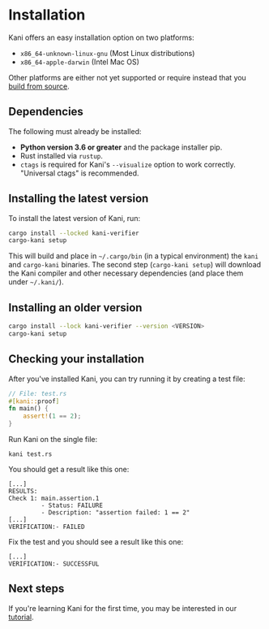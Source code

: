 # Installation

Kani offers an easy installation option on two platforms:

* `x86_64-unknown-linux-gnu` (Most Linux distributions)
* `x86_64-apple-darwin` (Intel Mac OS)

Other platforms are either not yet supported or require instead that you [build from source](build-from-source.md).

## Dependencies

The following must already be installed:

* **Python version 3.6 or greater** and the package installer pip.
* Rust installed via `rustup`.
* `ctags` is required for Kani's `--visualize` option to work correctly. "Universal ctags" is recommended.

## Installing the latest version

To install the latest version of Kani, run:

```bash
cargo install --locked kani-verifier
cargo-kani setup
```

This will build and place in `~/.cargo/bin` (in a typical environment) the `kani` and `cargo-kani` binaries.
The second step (`cargo-kani setup`) will download the Kani compiler and other necessary dependencies (and place them under `~/.kani/`).

## Installing an older version

```bash
cargo install --lock kani-verifier --version <VERSION>
cargo-kani setup
```

## Checking your installation

After you've installed Kani,
you can try running it by creating a test file:

```rust
// File: test.rs
#[kani::proof]
fn main() {
    assert!(1 == 2);
}
```

Run Kani on the single file:

```
kani test.rs
```

You should get a result like this one:

```
[...]
RESULTS:
Check 1: main.assertion.1
         - Status: FAILURE
         - Description: "assertion failed: 1 == 2"
[...]
VERIFICATION:- FAILED
```

Fix the test and you should see a result like this one:

```
[...]
VERIFICATION:- SUCCESSFUL
```

## Next steps

If you're learning Kani for the first time, you may be interested in our [tutorial](kani-tutorial.md).
